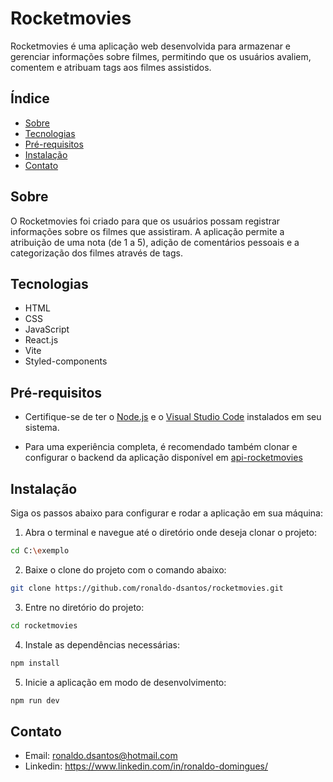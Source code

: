 # Rocketmovies

Rocketmovies é uma aplicação web desenvolvida para armazenar e gerenciar informações sobre filmes, permitindo que os usuários avaliem, comentem e atribuam tags aos filmes assistidos.

## Índice

- [Sobre](#sobre)
- [Tecnologias](#Tecnologias)
- [Pré-requisitos](#Pré-requisitos)
- [Instalação](#instalação)
- [Contato](#contato)

## Sobre

O Rocketmovies foi criado para que os usuários possam registrar informações sobre os filmes que assistiram. A aplicação permite a atribuição de uma nota (de 1 a 5), adição de comentários pessoais e a categorização dos filmes através de tags.

## Tecnologias

- HTML
- CSS
- JavaScript
- React.js
- Vite
- Styled-components

## Pré-requisitos

- Certifique-se de ter o [Node.js](https://nodejs.org/) e o [Visual Studio Code](https://code.visualstudio.com/download/) instalados em seu sistema.

- Para uma experiência completa, é recomendado também clonar e configurar o backend da aplicação disponível em [api-rocketmovies](https://github.com/ronaldo-dsantos/api-rocketmovies/) 

## Instalação

Siga os passos abaixo para configurar e rodar a aplicação em sua máquina:

1. Abra o terminal e navegue até o diretório onde deseja clonar o projeto:
```bash 
cd C:\exemplo
```
2. Baixe o clone do projeto com o comando abaixo:
```bash
git clone https://github.com/ronaldo-dsantos/rocketmovies.git
```
3. Entre no diretório do projeto:
```bash
cd rocketmovies
```
4. Instale as dependências necessárias:
```bash
npm install
```
5. Inicie a aplicação em modo de desenvolvimento:
```bash
npm run dev
```

## Contato

- Email: ronaldo.dsantos@hotmail.com
- Linkedin: https://www.linkedin.com/in/ronaldo-domingues/





